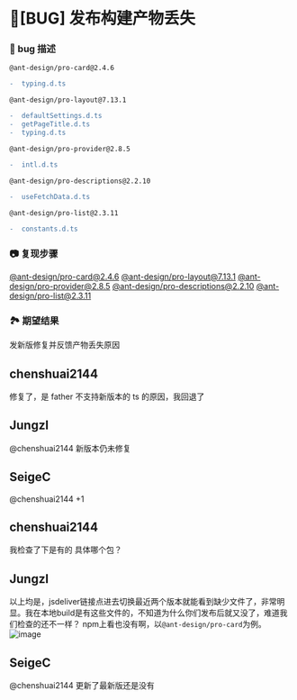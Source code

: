 # 🐛[BUG] 发布构建产物丢失

### 🐛 bug 描述

`@ant-design/pro-card@2.4.6`

```diff
-  typing.d.ts
```

`@ant-design/pro-layout@7.13.1`

```diff
-  defaultSettings.d.ts
-  getPageTitle.d.ts
-  typing.d.ts
```

`@ant-design/pro-provider@2.8.5`

```diff
-  intl.d.ts
```

`@ant-design/pro-descriptions@2.2.10`

```diff
-  useFetchData.d.ts
```

`@ant-design/pro-list@2.3.11`

```diff
-  constants.d.ts
```

### 📷 复现步骤

[@ant-design/pro-card@2.4.6](https://www.jsdelivr.com/package/npm/@ant-design/pro-card?tab=files&path=es)
[@ant-design/pro-layout@7.13.1](https://www.jsdelivr.com/package/npm/@ant-design/pro-layout?tab=files&path=es)
[@ant-design/pro-provider@2.8.5](https://www.jsdelivr.com/package/npm/@ant-design/pro-provider?tab=files&path=es)
[@ant-design/pro-descriptions@2.2.10](https://www.jsdelivr.com/package/npm/@ant-design/pro-descriptions?tab=files&path=es)
[@ant-design/pro-list@2.3.11](https://www.jsdelivr.com/package/npm/@ant-design/pro-list?tab=files&path=es)

### 🏞 期望结果

发新版修复并反馈产物丢失原因

## chenshuai2144

修复了，是 father 不支持新版本的 ts 的原因，我回退了

## Jungzl

@chenshuai2144 新版本仍未修复

## SeigeC

@chenshuai2144 +1

## chenshuai2144

我检查了下是有的 具体哪个包？

## Jungzl

以上均是，jsdeliver链接点进去切换最近两个版本就能看到缺少文件了，非常明显。我在本地build是有这些文件的，不知道为什么你们发布后就又没了，难道我们检查的还不一样？
npm上看也没有啊，以`@ant-design/pro-card`为例。
![image](https://github.com/ant-design/pro-components/assets/35426360/c49855ed-f61d-4564-8890-926b93e625e4)

## SeigeC

@chenshuai2144 更新了最新版还是没有

